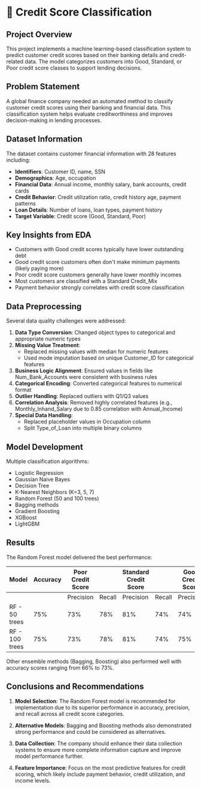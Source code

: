 # 🏦 Credit Score Classification

## Project Overview
This project implements a machine learning-based classification system to predict customer credit scores based on their banking details and credit-related data. The model categorizes customers into Good, Standard, or Poor credit score classes to support lending decisions.

## Problem Statement
A global finance company needed an automated method to classify customer credit scores using their banking and financial data. This classification system helps evaluate creditworthiness and improves decision-making in lending processes.

## Dataset Information
The dataset contains customer financial information with 28 features including:

- **Identifiers**: Customer ID, name, SSN
- **Demographics**: Age, occupation
- **Financial Data**: Annual income, monthly salary, bank accounts, credit cards
- **Credit Behavior**: Credit utilization ratio, credit history age, payment patterns
- **Loan Details**: Number of loans, loan types, payment history
- **Target Variable**: Credit score (Good, Standard, Poor)

## Key Insights from EDA
- Customers with Good credit scores typically have lower outstanding debt
- Good credit score customers often don't make minimum payments (likely paying more)
- Poor credit score customers generally have lower monthly incomes
- Most customers are classified with a Standard Credit_Mix
- Payment behavior strongly correlates with credit score classification

## Data Preprocessing
Several data quality challenges were addressed:

1. **Data Type Conversion**: Changed object types to categorical and appropriate numeric types
2. **Missing Value Treatment**: 
   - Replaced missing values with median for numeric features
   - Used mode imputation based on unique Customer_ID for categorical features
3. **Business Logic Alignment**: Ensured values in fields like Num_Bank_Accounts were consistent with business rules
4. **Categorical Encoding**: Converted categorical features to numerical format
5. **Outlier Handling**: Replaced outliers with Q1/Q3 values
6. **Correlation Analysis**: Removed highly correlated features (e.g., Monthly_Inhand_Salary due to 0.85 correlation with Annual_Income)
7. **Special Data Handling**:
   - Replaced placeholder values in Occupation column
   - Split Type_of_Loan into multiple binary columns

## Model Development
Multiple classification algorithms:

- Logistic Regression
- Gaussian Naive Bayes
- Decision Tree
- K-Nearest Neighbors (K=3, 5, 7)
- Random Forest (50 and 100 trees)
- Bagging methods
- Gradient Boosting
- XGBoost
- LightGBM

## Results
The Random Forest model delivered the best performance:

| Model | Accuracy | Poor Credit Score |  | Standard Credit Score |  | Good Credit Score |  |
|-------|----------|---------|--------|----------|--------|---------|--------|
|       |          | Precision | Recall | Precision | Recall | Precision | Recall |
| RF - 50 trees | 75% | 73% | 78% | 81% | 74% | 74% | 69% |
| RF - 100 trees | 75% | 73% | 78% | 81% | 74% | 75% | 69% |

Other ensemble methods (Bagging, Boosting) also performed well with accuracy scores ranging from 66% to 73%.

## Conclusions and Recommendations

1. **Model Selection**: The Random Forest model is recommended for implementation due to its superior performance in accuracy, precision, and recall across all credit score categories.

2. **Alternative Models**: Bagging and Boosting methods also demonstrated strong performance and could be considered as alternatives.

3. **Data Collection**: The company should enhance their data collection systems to ensure more complete information capture and improve model performance further.

4. **Feature Importance**: Focus on the most predictive features for credit scoring, which likely include payment behavior, credit utilization, and income levels.
